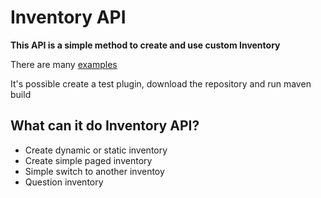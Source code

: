 # Inventory API

**This API is a simple method to create and use custom Inventory**

There are many [examples](https://github.com/lorisdemicheli/Inventory/tree/main/src/test/java/org/github/lorisdemicheli/inventory/examples)

It's possible create a test plugin, download the repository and run maven build

What can it do Inventory API?
-

- Create dynamic or static inventory
- Create simple paged inventory
- Simple switch to another inventoy 
- Question inventory
